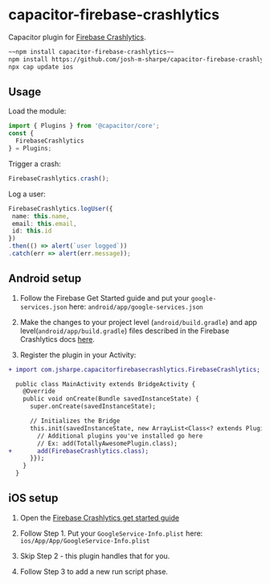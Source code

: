 # capacitor-firebase-crashlytics

Capacitor plugin for [Firebase Crashlytics](https://firebase.google.com/docs/crashlytics/get-started).

```bash
~~npm install capacitor-firebase-crashlytics~~
npm install https://github.com/josh-m-sharpe/capacitor-firebase-crashlytics.git
npx cap update ios
```

## Usage

Load the module:
```typescript
import { Plugins } from '@capacitor/core';
const {
  FirebaseCrashlytics
} = Plugins;
```

Trigger a crash:
```typescript
FirebaseCrashlytics.crash();
```

Log a user:
```typescript
FirebaseCrashlytics.logUser({
 name: this.name,
 email: this.email,
 id: this.id
})
.then(() => alert(`user logged`))
.catch(err => alert(err.message));
```
## Android setup

1. Follow the Firebase Get Started guide and put your `google-services.json` here: `android/app/google-services.json`

2. Make the changes to your project level (`android/build.gradle`) and app level(`android/app/build.gradle`) files described in the Firebase Crashlytics docs [here](https://firebase.google.com/docs/crashlytics/get-started?platform=android).

3. Register the plugin in your Activity:

```diff
+ import com.jsharpe.capacitorfirebasecrashlytics.FirebaseCrashlytics;

  public class MainActivity extends BridgeActivity {
    @Override
    public void onCreate(Bundle savedInstanceState) {
      super.onCreate(savedInstanceState);

      // Initializes the Bridge
      this.init(savedInstanceState, new ArrayList<Class<? extends Plugin>>() {{
        // Additional plugins you've installed go here
        // Ex: add(TotallyAwesomePlugin.class);
+       add(FirebaseCrashlytics.class);
      }});
    }
  }
```

## iOS setup

1. Open the [Firebase Crashlytics get started guide](https://firebase.google.com/docs/crashlytics/get-started?platform=ios)

2. Follow Step 1.  Put your `GoogleService-Info.plist` here: `ios/App/App/GoogleService-Info.plist`

3. Skip Step 2 - this plugin handles that for you.

4. Follow Step 3 to add a new run script phase.


